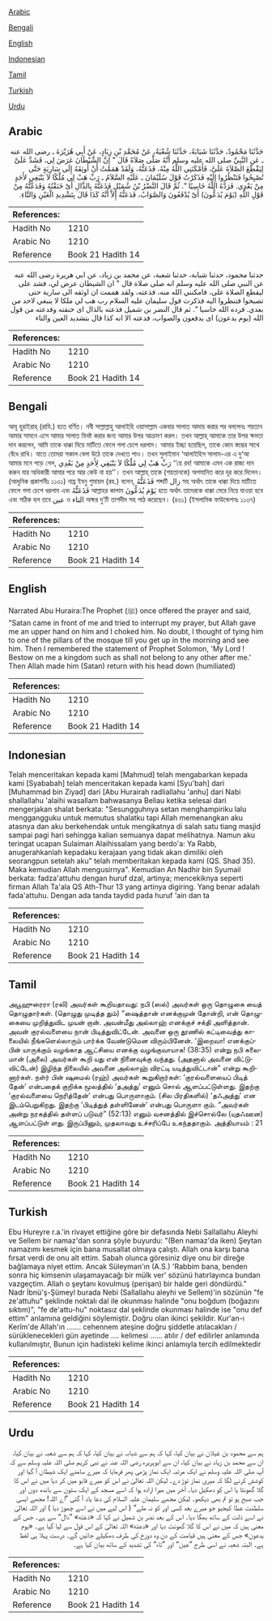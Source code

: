 [Arabic](#arabic)

[Bengali](#bengali)

[English](#english)

[Indonesian](#indonesian)

[Tamil](#tamil)

[Turkish](#turkish)

[Urdu](#urdu)

## Arabic


<div dir="rtl" lang="ar" style={{fontSize:'larger',backgroundColor:'#f8f9fa',padding:20}}>
حَدَّثَنَا مَحْمُودٌ، حَدَّثَنَا شَبَابَةُ، حَدَّثَنَا شُعْبَةُ، عَنْ مُحَمَّدِ بْنِ زِيَادٍ، عَنْ أَبِي هُرَيْرَةَ ـ رضى الله عنه ـ عَنِ النَّبِيِّ صلى الله عليه وسلم أَنَّهُ صَلَّى صَلاَةً قَالَ ‏"‏ إِنَّ الشَّيْطَانَ عَرَضَ لِي، فَشَدَّ عَلَىَّ لِيَقْطَعَ الصَّلاَةَ عَلَىَّ، فَأَمْكَنَنِي اللَّهُ مِنْهُ، فَذَعَتُّهُ، وَلَقَدْ هَمَمْتُ أَنْ أُوثِقَهُ إِلَى سَارِيَةٍ حَتَّى تُصْبِحُوا فَتَنْظُرُوا إِلَيْهِ فَذَكَرْتُ قَوْلَ سُلَيْمَانَ ـ عَلَيْهِ السَّلاَمُ ـ رَبِّ هَبْ لِي مُلْكًا لاَ يَنْبَغِي لأَحَدٍ مِنْ بَعْدِي‏.‏ فَرَدَّهُ اللَّهُ خَاسِيًا ‏"‏‏.‏ ثُمَّ قَالَ النَّضْرُ بْنُ شُمَيْلٍ فَذَعَتُّهُ بِالذَّالِ أَىْ خَنَقْتُهُ وَفَدَعَّتُّهُ مِنْ قَوْلِ اللَّهِ ‏(‏يَوْمَ يُدَعُّونَ‏)‏ أَىْ يُدْفَعُونَ وَالصَّوَابُ، فَدَعَتُّهُ إِلاَّ أَنَّهُ كَذَا قَالَ بِتَشْدِيدِ الْعَيْنِ وَالتَّاءِ‏.‏
</div>
<div style={{backgroundColor:'#f8f9fa',padding:20, marginBottom: 10}}><table> <thead> <tr> <th>References:</th> <th></th> </tr> </thead> <tbody><tr><td>Hadith No</td><td>1210</td></tr><tr><td>Arabic No</td><td>1210</td></tr><tr><td>Reference</td><td>Book 21 Hadith 14</td></tr></tbody></table></div>


<div dir="rtl" lang="ar" style={{fontSize:'larger',backgroundColor:'#f8f9fa',padding:20}}>
حدثنا محمود، حدثنا شبابة، حدثنا شعبة، عن محمد بن زياد، عن ابي هريرة رضى الله عنه عن النبي صلى الله عليه وسلم انه صلى صلاة قال " ان الشيطان عرض لي، فشد على ليقطع الصلاة على، فامكنني الله منه، فذعته، ولقد هممت ان اوثقه الى سارية حتى تصبحوا فتنظروا اليه فذكرت قول سليمان عليه السلام رب هب لي ملكا لا ينبغي لاحد من بعدي. فرده الله خاسيا ". ثم قال النضر بن شميل فذعته بالذال اى خنقته وفدعته من قول الله (يوم يدعون) اى يدفعون والصواب، فدعته الا انه كذا قال بتشديد العين والتاء
</div>
<div style={{backgroundColor:'#f8f9fa',padding:20, marginBottom: 10}}><table> <thead> <tr> <th>References:</th> <th></th> </tr> </thead> <tbody><tr><td>Hadith No</td><td>1210</td></tr><tr><td>Arabic No</td><td>1210</td></tr><tr><td>Reference</td><td>Book 21 Hadith 14</td></tr></tbody></table></div>

## Bengali


<div dir="ltr" lang="bn" style={{fontSize:'larger',backgroundColor:'#f8f9fa',padding:20}}>
আবূ হুরাইরাহ্ (রাযি.) হতে বর্ণিত। নবী সাল্লাল্লাহু আলাইহি ওয়াসাল্লাম একবার সালাত আদায় করার পর বললেনঃ শয়তান আমার সামনে এসে আমার সালাত বিনষ্ট করার জন্য আমার উপর আক্রমণ করল। তখন আল্লাহ্ আমাকে তার উপর ক্ষমতা দান করলেন, আমি তাকে ধাক্কা দিয়ে মাটিতে ফেলে গলা চেপে ধরলাম। আমার ইচ্ছা হয়েছিল, তাকে কোন স্তম্ভের সাথে বেঁধে রাখি। যাতে তোমরা সকাল বেলা উঠে তাকে দেখতে পাও। তখন সুলাইমান ‘আলাইহিস সালাম-এর এ দু‘আ আমার মনে পড়ে গেল, رَبِّ هَبْ لِي مُلْكًا لاَ يَنْبَغِي لِأَحَدٍ مِنْ بَعْدِي ‘‘হে রব! আমাকে এমন এক রাজ্য দান করুন যার অধিকারী আমার পরে আর কেউ না হয়’’। তখন আল্লাহ্ তাকে (শয়তানকে) অপমানিত করে দূর করে দিলেন। (আধুনিক প্রকাশনীঃ ১১৩১) নায্র ইবনু শুমায়ল (রহ.) বলেন, فَذَعَتُّهُ শব্দটি زال সহ অর্থাৎ তাকে ধাক্কা দিয়ে মাটিতে ফেলে গলা চেপে ধরলাম এবং فَذَعَتُّهُ আল্লাহর কালাম يَوْمَ يُدَعُّونَ হতে অর্থাৎ তাদেরকে ধাক্কা মেরে নিয়ে যাওয়া হবে এবং সঠিক হল তবে عين ও التاء অক্ষর দু’টি তাশদীদ সহ পাঠ করেছেন। (৪৬১) (ইসলামিক ফাউন্ডেশনঃ ১১৩৭)
</div>
<div style={{backgroundColor:'#f8f9fa',padding:20, marginBottom: 10}}><table> <thead> <tr> <th>References:</th> <th></th> </tr> </thead> <tbody><tr><td>Hadith No</td><td>1210</td></tr><tr><td>Arabic No</td><td>1210</td></tr><tr><td>Reference</td><td>Book 21 Hadith 14</td></tr></tbody></table></div>

## English


<div dir="ltr" lang="en" style={{fontSize:'larger',backgroundColor:'#f8f9fa',padding:20}}>
Narrated Abu Huraira:The Prophet (ﷺ) once offered the prayer and said, "Satan came in front of me and tried to interrupt my prayer, but Allah gave me an upper hand on him and I choked him. No doubt, I thought of tying him to one of the pillars of the mosque till you get up in the morning and see him. Then I remembered the statement of Prophet Solomon, 'My Lord ! Bestow on me a kingdom such as shall not belong to any other after me.' Then Allah made him (Satan) return with his head down (humiliated)
</div>
<div style={{backgroundColor:'#f8f9fa',padding:20, marginBottom: 10}}><table> <thead> <tr> <th>References:</th> <th></th> </tr> </thead> <tbody><tr><td>Hadith No</td><td>1210</td></tr><tr><td>Arabic No</td><td>1210</td></tr><tr><td>Reference</td><td>Book 21 Hadith 14</td></tr></tbody></table></div>

## Indonesian


<div dir="ltr" lang="id" style={{fontSize:'larger',backgroundColor:'#f8f9fa',padding:20}}>
Telah menceritakan kepada kami [Mahmud] telah mengabarkan kepada kami [Syababah] telah menceritakan kepada kami [Syu'bah] dari [Muhammad bin Ziyad] dari [Abu Hurairah radliallahu 'anhu] dari Nabi shallallahu 'alaihi wasallam bahwasanya Beliau ketika selesai dari mengerjakan shalat berkata: "Sesungguhnya setan menghampiriku lalu menggangguku untuk memutus shalatku tapi Allah memenangkan aku atasnya dan aku berkehendak untuk mengikatnya di salah satu tiang masjid sampai pagi hari sehingga kalian semuanya dapat melihatnya. Namun aku teringat ucapan Sulaiman Alaihissalam yang berdo'a: Ya Rabb, anugerahkanlah kepadaku kerajaan yang tidak akan dimiliki oleh seorangpun setelah aku" telah memberitakan kepada kami (QS. Shad 35). Maka kemudian Allah mengusirnya". Kemudian An Nadhir bin Syumail berkata: fadza'attuhu dengan huruf dzal, artinya; mencekiknya seperti firman Allah Ta'ala QS Ath-Thur 13 yang artinya digiring. Yang benar adalah fada'attuhu. Dengan ada tanda taydid pada huruf 'ain dan ta
</div>
<div style={{backgroundColor:'#f8f9fa',padding:20, marginBottom: 10}}><table> <thead> <tr> <th>References:</th> <th></th> </tr> </thead> <tbody><tr><td>Hadith No</td><td>1210</td></tr><tr><td>Arabic No</td><td>1210</td></tr><tr><td>Reference</td><td>Book 21 Hadith 14</td></tr></tbody></table></div>

## Tamil


<div dir="ltr" lang="ta" style={{fontSize:'larger',backgroundColor:'#f8f9fa',padding:20}}>
அபூஹுரைரா (ரலி) அவர்கள் கூறியதாவது: நபி (ஸல்) அவர்கள் ஒரு தொழுகை யைத் தொழுதார்கள். (தொழுது முடித்த தும்) “ஷைத்தான் எனக்குமுன் தோன்றி, என் தொழுகையை முறித்துவிட முயன் றான். அவன்மீது அல்லாஹ் எனக்குச் சக்தி அளித்தான். அவன் குரல்வளையை நான் பிடித்துவிட்டேன். அவனை ஒரு தூணில் கட்டிவைத்து காலையில் நீங்களெல்லாரும் பார்க்க வேண்டுமென விரும்பினேன். ‘இறைவா! எனக்குப்பின் யாருக்கும் வழங்காத ஆட்சியை எனக்கு வழங்குவாயாக! (38:35) என்று நபி சுலைமான் (அலை) அவர்கள் கூறி யது என் நினைவுக்கு வந்தது. (அதனால் அவனை விட்டுவிட்டேன்) இழிந்த நிலையில் அவனை அல்லாஹ் விரட்டி யடித்துவிட்டான்” என்று கூறினார்கள். நள்ர் பின் ஷுமைல் (ரஹ்) அவர்கள் கூறுகிறார்கள்: ‘குரல்வளையைப் பிடித் தேன்’ என்பதைக் குறிக்க மூலத்தில் ‘தஅத்து’ எனும் சொல் ஆளப்பட்டுள்ளது. இதற்கு ‘குரல்வளையை நெரித்தேன்’ என்பது பொருளாகும். (சில பிரதிகளில்) ‘தஃஅத்து’ என இடம்பெறுகிறது. இதற்கு ‘பிடித்துத் தள்ளினேன்’ என்பது பொருளா கும். “அவர்கள் அன்று நரகத்தில் தள்ளப் படுவர்” (52:13) எனும் வசனத்தில் இச்சொல்லே (யுதஃஊன) ஆளப்பட்டுள் ளது. இருப்பினும், முதலாவது உச்சரிப்பே உகந்ததாகும். அத்தியாயம் : 21
</div>
<div style={{backgroundColor:'#f8f9fa',padding:20, marginBottom: 10}}><table> <thead> <tr> <th>References:</th> <th></th> </tr> </thead> <tbody><tr><td>Hadith No</td><td>1210</td></tr><tr><td>Arabic No</td><td>1210</td></tr><tr><td>Reference</td><td>Book 21 Hadith 14</td></tr></tbody></table></div>

## Turkish


<div dir="ltr" lang="tr" style={{fontSize:'larger',backgroundColor:'#f8f9fa',padding:20}}>
Ebu Hureyre r.a.'in rivayet ettiğine göre bir defasında Nebi Sallallahu Aleyhi ve Sellem bir namaz'dan sonra şöyle buyurdu: "(Ben namaz'da iken) Şeytan namazımı kesmek için bana musallat olmaya çalıştı. Allah ona karşı bana fırsat verdi de onu alt ettim. Sabah olunca göresiniz diye onu bir direğe bağlamaya niyet ettim. Ancak Süleyman'ın (A.S.) 'Rabbim bana, benden sonra hiç kimsenin ulaşamayacağı bir mülk ver' sözünü hatırlayınca bundan vazgeçtim. Allah o şeytanı kovulmuş (perişan) bir halde geri döndürdü." Nadr İbnü'ş-Şümeyl burada Nebi (Sallallahu aleyhi ve Sellem)'in sözünün "fe ze'attuhu" şeklinde noktalı dal ile okunması halinde "onu boğdum (boğazını sıktım)", "fe de'attu-hu" noktasız dal şeklinde okunması halinde ise "onu def ettim" anlamına geldiğini söylemiştir. Doğru olan ikinci şekildir. Kur'an-ı Kerîm'de Allah'ın ....... cehennem ateşine doğru şiddetle atılacakları / sürüklenecekleri gün ayetinde .... kelimesi ...... atılır / def edilirler anlamında kullanılmıştır, Bunun için hadisteki kelime ikinci anlamıyla tercih edilmektedir
</div>
<div style={{backgroundColor:'#f8f9fa',padding:20, marginBottom: 10}}><table> <thead> <tr> <th>References:</th> <th></th> </tr> </thead> <tbody><tr><td>Hadith No</td><td>1210</td></tr><tr><td>Arabic No</td><td>1210</td></tr><tr><td>Reference</td><td>Book 21 Hadith 14</td></tr></tbody></table></div>

## Urdu


<div dir="rtl" lang="ur" style={{fontSize:'larger',backgroundColor:'#f8f9fa',padding:20}}>
ہم سے محمود بن غیلان نے بیان کیا، کہا کہ ہم سے شبابہ نے بیان کیا، کہا کہ ہم سے شعبہ نے بیان کیا، ان سے محمد بن زیاد نے بیان کیا، ان سے ابوہریرہ رضی اللہ عنہ نے نبی کریم صلی اللہ علیہ وسلم سے کہ آپ صلی اللہ علیہ وسلم نے ایک مرتبہ ایک نماز پڑھی پھر فرمایا کہ میرے سامنے ایک شیطان آ گیا اور کوشش کرنے لگا کہ میری نماز توڑ دے۔ لیکن اللہ تعالیٰ نے اس کو میرے قابو میں کر دیا میں نے اس کا گلا گھونٹا یا اس کو دھکیل دیا۔ آخر میں میرا ارادہ ہوا کہ اسے مسجد کے ایک ستون سے باندھ دوں اور جب صبح ہو تو تم بھی دیکھو۔ لیکن مجھے سلیمان علیہ السلام کی دعا یاد آ گئی ”اے اللہ! مجھے ایسی سلطنت عطا کیجیو جو میرے بعد کسی اور کو نہ ملے“ ( اس لیے میں نے اسے چھوڑ دیا ) اور اللہ تعالیٰ نے اسے ذلت کے ساتھ بھگا دیا۔ اس کے بعد نضر بن شمیل نے کہا کہ «ذعته» ”ذال“ سے ہے۔ جس کے معنی ہیں کہ میں نے اس کا گلا گھونٹ دیا اور «دعته» اللہ تعالیٰ کے اس قول سے لیا گیا ہے۔ «يوم يدعون‏» جس کے معنی ہیں قیامت کے دن وہ دوزخ کی طرف دھکیلے جائیں گے۔ درست پہلا ہی لفظ ہے۔ البتہ شعبہ نے اسی طرح ”عین“ اور ”تاء“ کی تشدید کے ساتھ بیان کیا ہے۔
</div>
<div style={{backgroundColor:'#f8f9fa',padding:20, marginBottom: 10}}><table> <thead> <tr> <th>References:</th> <th></th> </tr> </thead> <tbody><tr><td>Hadith No</td><td>1210</td></tr><tr><td>Arabic No</td><td>1210</td></tr><tr><td>Reference</td><td>Book 21 Hadith 14</td></tr></tbody></table></div>